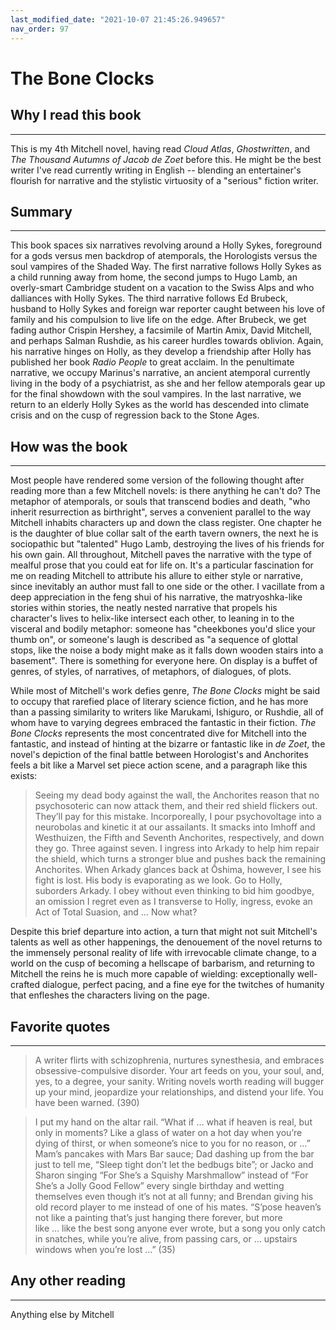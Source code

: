 ```yaml
---
last_modified_date: "2021-10-07 21:45:26.949657"
nav_order: 97
---
```


# The Bone Clocks

## Why I read this book
---
This is my 4th Mitchell novel, having read _Cloud Atlas_, _Ghostwritten_, and _The Thousand Autumns of Jacob de Zoet_ before this. He might be the best writer I've read currently writing in English -- blending an entertainer's flourish for narrative and the stylistic virtuosity of a "serious" fiction writer.

## Summary
---
This book spaces six narratives revolving around a Holly Sykes, foreground for a gods versus men backdrop of atemporals, the Horologists versus the soul vampires of the Shaded Way. The first narrative follows Holly Sykes as a child running away from home, the second jumps to Hugo Lamb, an overly-smart Cambridge student on a vacation to the Swiss Alps and who dalliances with Holly Sykes. The third narrative follows Ed Brubeck, husband to Holly Sykes and foreign war reporter caught between his love of family and his compulsion to live life on the edge. After Brubeck, we get fading author Crispin Hershey, a facsimile of Martin Amix, David Mitchell, and perhaps Salman Rushdie, as his career hurdles towards oblivion. Again, his narrative hinges on Holly, as they develop a friendship after Holly has published her book _Radio People_ to great acclaim. In the penultimate narrative, we occupy Marinus's narrative, an ancient atemporal currently living in the body of a psychiatrist, as she and her fellow atemporals gear up for the final showdown with the soul vampires. In the last narrative, we return to an elderly Holly Sykes as the world has descended into climate crisis and on the cusp of regression back to the Stone Ages.

## How was the book
---
Most people have rendered some version of the following thought after reading more than a few Mitchell novels: is there anything he can't do? The metaphor of atemporals, or souls that transcend bodies and death, "who inherit resurrection as birthright", serves a convenient parallel to the way Mitchell inhabits characters up and down the class register. One chapter he is the daughter of blue collar salt of the earth tavern owners, the next he is sociopathic but "talented" Hugo Lamb, destroying the lives of his friends for his own gain. All throughout, Mitchell paves the narrative with the type of mealful prose that you could eat for life on. It's a particular fascination for me on reading Mitchell to attribute his allure to either style or narrative, since inevitably an author must fall to one side or the other. I vacillate from a deep appreciation in the feng shui of his narrative, the matryoshka-like stories within stories, the neatly nested narrative that propels his character's lives to helix-like intersect each other, to leaning in to the visceral and bodily metaphor: someone has "cheekbones you'd slice your thumb on", or someone's laugh is described as "a sequence of glottal stops, like the noise a body might make as it falls down wooden stairs into a basement". There is something for everyone here. On display is a buffet of genres, of styles, of narratives, of metaphors, of dialogues, of plots.

While most of Mitchell's work defies genre, _The Bone Clocks_ might be said to occupy that rarefied place of literary science fiction, and he has more than a passing similarity to writers like Marukami, Ishiguro, or Rushdie, all of whom have to varying degrees embraced the fantastic in their fiction. _The Bone Clocks_ represents the most concentrated dive for Mitchell into the fantastic, and instead of hinting at the bizarre or fantastic like in _de Zoet_, the novel's depiction of the final battle between Horologist's and Anchorites feels a bit like a Marvel set piece action scene, and a paragraph like this exists:

> Seeing my dead body against the wall, the Anchorites reason that no psychosoteric can now attack them, and their red shield flickers out. They’ll pay for this mistake. Incorporeally, I pour psychovoltage into a neurobolas and kinetic it at our assailants. It smacks into Imhoff and Westhuizen, the Fifth and Seventh Anchorites, respectively, and down they go. Three against seven. I ingress into Arkady to help him repair the shield, which turns a stronger blue and pushes back the remaining Anchorites. When Arkady glances back at Ōshima, however, I see his fight is lost. His body is evaporating as we look. Go to Holly, suborders Arkady. I obey without even thinking to bid him goodbye, an omission I regret even as I transverse to Holly, ingress, evoke an Act of Total Suasion, and … Now what?

Despite this brief departure into action, a turn that might not suit Mitchell's talents as well as other happenings, the denouement of the novel returns to the immensely personal reality of life with irrevocable climate change, to a world on the cusp of becoming a hellscape of barbarism, and returning to Mitchell the reins he is much more capable of wielding: exceptionally well-crafted dialogue, perfect pacing, and a fine eye for the twitches of humanity that enfleshes the characters living on the page.

## Favorite quotes
---
> A writer flirts with schizophrenia, nurtures synesthesia, and embraces obsessive-compulsive disorder. Your art feeds on you, your soul, and, yes, to a degree, your sanity. Writing novels worth reading will bugger up your mind, jeopardize your relationships, and distend your life. You have been warned. (390)

> I put my hand on the altar rail. “What if … what if heaven is real, but only in moments? Like a glass of water on a hot day when you’re dying of thirst, or when someone’s nice to you for no reason, or …” Mam’s pancakes with Mars Bar sauce; Dad dashing up from the bar just to tell me, “Sleep tight don’t let the bedbugs bite”; or Jacko and Sharon singing “For She’s a Squishy Marshmallow” instead of “For She’s a Jolly Good Fellow” every single birthday and wetting themselves even though it’s not at all funny; and Brendan giving his old record player to me instead of one of his mates. “S’pose heaven’s not like a painting that’s just hanging there forever, but more like … like the best song anyone ever wrote, but a song you only catch in snatches, while you’re alive, from passing cars, or … upstairs windows when you’re lost …” (35)

## Any other reading
---
Anything else by Mitchell